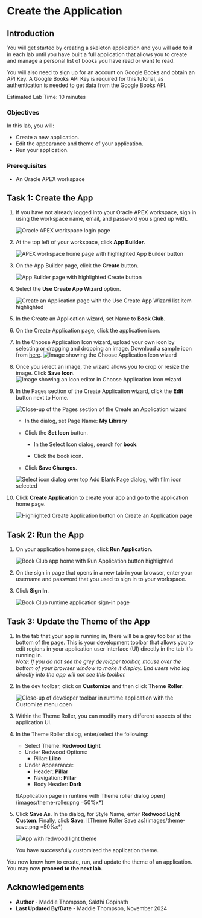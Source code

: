 # Create the Application

## Introduction

You will get started by creating a skeleton application and you will add to it in each lab until you have built a full application that allows you to create and manage a personal list of books you have read or want to read.

You will also need to sign up for an account on Google Books and obtain an API Key. A Google Books API Key is required for this tutorial, as authentication is needed to get data from the Google Books API.

Estimated Lab Time: 10 minutes


### Objectives
In this lab, you will:  
- Create a new application.  
- Edit the appearance and theme of your application.  
- Run your application.  

### Prerequisites
- An Oracle APEX workspace

## Task 1: Create the App

1. If you have not already logged into your Oracle APEX workspace, sign in using the workspace name, email, and password you signed up with.

    ![Oracle APEX workspace login page](images/apex-sign-in.png " ")

2. At the top left of your workspace, click **App Builder**.

    ![APEX workspace home page with highlighted App Builder button](images/workspace-home-edit.png " ")

3. On the App Builder page, click the **Create** button.

    ![App Builder page with highlighted Create button](images/app-builder-create.png " ")

4. Select the **Use Create App Wizard** option.

    ![Create an Application page with the Use Create App Wizard list item highlighted](images/new-application-edit.png " ")

5. In the Create an Application wizard, set Name to **Book Club**.

6. On the Create Application page, click the application icon.

7. In the Choose Application Icon wizard, upload your own icon by selecting or dragging and dropping an image. Download a sample icon from [here](images/book-club-logo.png).
  ![Image showing the Choose Application Icon wizard](images/upload-icon.png " ")

8. Once you select an image, the wizard allows you to crop or resize the image. Click **Save Icon**.
    ![Image showing an icon editor in Choose Application Icon wizard](images/crop-and-save-icon.png " ")

9. In the Pages section of the Create Application wizard, click the **Edit** button next to Home.

    ![Close-up of the Pages section of the Create an Application wizard](images/edit-home-page.png " ")

    * In the dialog, set Page Name: **My Library**

    * Click the **Set Icon** button.

        - In the Select Icon dialog, search for **book**.

        - Click the book icon.

    * Click **Save Changes**.

    ![Select icon dialog over top Add Blank Page dialog, with film icon selected](images/home-page-changes.png " ")

10. Click **Create Application** to create your app and go to the application home page.

    ![Highlighted Create Application button on Create an Application page](images/create-app.png " ")

## Task 2: Run the App

1. On your application home page, click **Run Application**.

    ![Book Club app home with Run Application button highlighted](images/run-app.png " ")

2. On the sign in page that opens in a new tab in your browser, enter your username and password that you used to sign in to your workspace.

3. Click **Sign In**.

    ![Book Club runtime application sign-in page](images/app-sign-in.png " ")

## Task 3: Update the Theme of the App

1. In the tab that your app is running in, there will be a grey toolbar at the bottom of the page. This is your development toolbar that allows you to edit regions in your application user interface (UI) directly in the tab it's running in.  
*Note: If you do not see the grey developer toolbar, mouse over the bottom of your browser window to make it display. End users who log directly into the app will not see this toolbar.*

2. In the dev toolbar, click on **Customize** and then click **Theme Roller**.

    ![Close-up of developer toolbar in runtime application with the Customize menu open](images/dev-toolbar.png " ")

3. Within the Theme Roller, you can modify many different aspects of the application UI. 

2. In the Theme Roller dialog, enter/select the following: 
    - Select Theme: **Redwood Light**
    - Under Redwood Options:
        - Pillar: **Lilac**
    - Under Appearance:
        - Header: **Pillar**
        - Navigation: **Pillar**
        - Body Header: **Dark**

    ![Application page in runtime with Theme roller dialog open](images/theme-roller.png =50%x*)

3. Click **Save As**. In the dialog, for Style Name, enter **Redwood Light Custom**. Finally, click **Save**.
    ![Theme Roller Save as](images/theme-save.png =50%x*)

    ![App with redwood light theme](images/redwood-light.png " ")
    
    You have successfully customized the application theme.


You now know how to create, run, and update the theme of an application. You may now **proceed to the next lab**.


## Acknowledgements

- **Author** - Maddie Thompson, Sakthi Gopinath
- **Last Updated By/Date** - Maddie Thompson, November 2024
